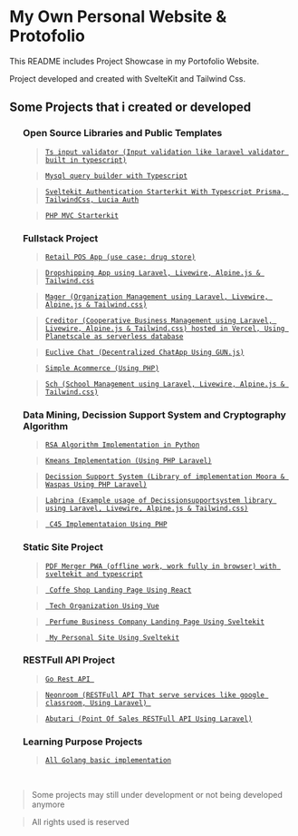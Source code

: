 # My Own Personal Website & Protofolio

<p> This README includes Project Showcase in my Portofolio Website. </p>
<p> Project developed and created with SvelteKit and Tailwind Css. </p>

## Some Projects that i created or developed

<ul>

### Open Source Libraries and Public Templates

> <a href="https://github.com/fanboykun/ts-input-validator"> `Ts input validator (Input validation like laravel validator built in typescript)`</a>

> <a href="https://github.com/fanboykun/my-sowon"> `Mysql query builder with Typescript`</a>

> <a href="https://github.com/fanboykun/sveltekit-breeze"> `Sveltekit Authentication Starterkit With Typescript Prisma, TailwindCss, Lucia Auth`</a>

> <a href="https://github.com/fanboykun/native-mvc"> `PHP MVC Starterkit`</a>

### Fullstack Project

> <a href="https://github.com/fanboykun/medic">`Retail POS App (use case: drug store)`</a>

> <a href="https://github.com/fanboykun/tembong">`Dropshipping App using Laravel, Livewire, Alpine.js & Tailwind.css`</a>

> <a href="https://github.com/fanboykun/mager">`Mager (Organization Management using Laravel, Livewire, Alpine.js & Tailwind.css)`</a>

> <a href="https://github.com/fanboykun/creditor">`Creditor (Cooperative Business Management using Laravel, Livewire, Alpine.js & Tailwind.css) hosted in Vercel, Using Planetscale as serverless database`</a>

> <a href="https://github.com/fanboykun/euclive-chat"> `Euclive Chat (Decentralized ChatApp Using GUN.js)`</a>

> <a href="https://github.com/fanboykun/tokopekita"> `Simple Acommerce (Using PHP)`</a>

> <a href="https://github.com/fanboykun/sch"> `Sch (School Management using Laravel, Livewire, Alpine.js & Tailwind.css)`</a>


### Data Mining, Decission Support System and Cryptography Algorithm

> <a href="https://github.com/fanboykun/rsa-calculation"> ` RSA Algorithm Implementation in Python `</a>

> <a href="https://github.com/fanboykun/datamining-kmeans"> ` Kmeans Implementation (Using PHP Laravel) `</a>

> <a href="https://github.com/fanboykun/decissionsupportsystem">` Decission Support System (Library of implementation Moora & Waspas Using PHP Laravel) `</a>

> <a href="https://github.com/fanboykun/labrina">` Labrina (Example usage of Decissionsupportsystem library using Laravel, Livewire, Alpine.js & Tailwind.css) `</a>

> <a href="https://github.com/fanboykun/c45-test-php">` C45 Implementataion Using PHP`</a>

 ###  Static Site Project

> <a href="https://github.com/fanboykun/browser-tool">`PDF Merger PWA (offline work, work fully in browser) with sveltekit and typescript`</a>
 
> <a href="https://github.com/fanboykun/Kalani-Apps">` Coffe Shop Landing Page Using React`</a>
 
> <a href="https://github.com/fanboykun/chesira">` Tech Organization Using Vue`</a>
 
> <a href="https://github.com/fanboykun/aromez">` Perfume Business Company Landing Page Using Sveltekit`</a>

> <a href="https://github.com/fanboykun/personal-portofolio">` My Personal Site Using Sveltekit`</a>


 ###  RESTFull API Project 

> <a href="https://github.com/fanboykun/go-rest-api">` Go Rest API  `</a>

> <a href="https://github.com/fanboykun/neonroom">` Neonroom (RESTFull API That serve services like google classroom, Using Laravel)  `</a>

> <a href="https://github.com/fanboykun/abutari">` Abutari (Point Of Sales RESTFull API Using Laravel) `</a>

 ### Learning Purpose Projects

 > <a href="https://github.com/fanboykun/learn-go-basic"> `All Golang basic implementation`</a>

</ul>

<br>

> Some projects may still under development or not being developed anymore

> All rights used is reserved
